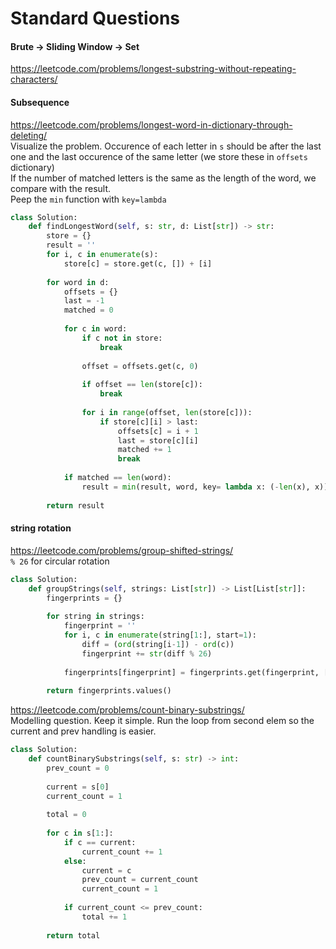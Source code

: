# Standard Questions

#### Brute -> Sliding Window -> Set
https://leetcode.com/problems/longest-substring-without-repeating-characters/


#### Subsequence
https://leetcode.com/problems/longest-word-in-dictionary-through-deleting/ <br />
Visualize the problem. Occurence of each letter in `s` should be after the last one and the last occurence of the same letter (we store these in `offsets` dictionary) <br />
If the number of matched letters is the same as the length of the word, we compare with the result. <br />
Peep the `min` function with `key=lambda`
```py
class Solution:
    def findLongestWord(self, s: str, d: List[str]) -> str:
        store = {}
        result = ''
        for i, c in enumerate(s):
            store[c] = store.get(c, []) + [i]
        
        for word in d:
            offsets = {}
            last = -1
            matched = 0
            
            for c in word:
                if c not in store:
                    break
                
                offset = offsets.get(c, 0)
                
                if offset == len(store[c]):
                    break
                
                for i in range(offset, len(store[c])):
                    if store[c][i] > last:
                        offsets[c] = i + 1
                        last = store[c][i]
                        matched += 1
                        break
            
            if matched == len(word):
                result = min(result, word, key= lambda x: (-len(x), x))
        
        return result
```


#### string rotation
https://leetcode.com/problems/group-shifted-strings/ <br />
`% 26` for circular rotation
```py
class Solution:
    def groupStrings(self, strings: List[str]) -> List[List[str]]:
        fingerprints = {}
        
        for string in strings:
            fingerprint = ''
            for i, c in enumerate(string[1:], start=1):
                diff = (ord(string[i-1]) - ord(c))
                fingerprint += str(diff % 26)
            
            fingerprints[fingerprint] = fingerprints.get(fingerprint, []) + [string]
        
        return fingerprints.values()
```
https://leetcode.com/problems/count-binary-substrings/ <br />
Modelling question. Keep it simple. Run the loop from second elem so the current and prev handling is easier.
```py
class Solution:
    def countBinarySubstrings(self, s: str) -> int:
        prev_count = 0 
        
        current = s[0]
        current_count = 1
        
        total = 0
        
        for c in s[1:]:
            if c == current:
                current_count += 1
            else:
                current = c
                prev_count = current_count
                current_count = 1    
            
            if current_count <= prev_count:
                total += 1
        
        return total
```